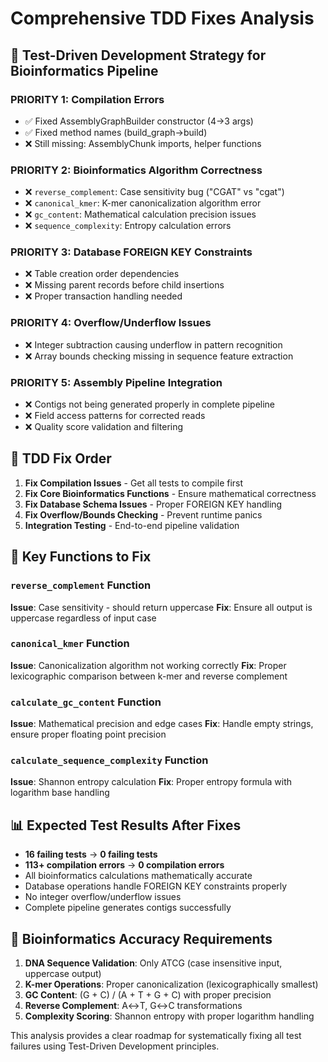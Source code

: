 # Comprehensive TDD Fixes Analysis

## 🧪 Test-Driven Development Strategy for Bioinformatics Pipeline

### **PRIORITY 1: Compilation Errors**
- ✅ Fixed AssemblyGraphBuilder constructor (4→3 args)
- ✅ Fixed method names (build_graph→build)
- ❌ Still missing: AssemblyChunk imports, helper functions

### **PRIORITY 2: Bioinformatics Algorithm Correctness**
- ❌ `reverse_complement`: Case sensitivity bug ("CGAT" vs "cgat")
- ❌ `canonical_kmer`: K-mer canonicalization algorithm error
- ❌ `gc_content`: Mathematical calculation precision issues
- ❌ `sequence_complexity`: Entropy calculation errors

### **PRIORITY 3: Database FOREIGN KEY Constraints**
- ❌ Table creation order dependencies
- ❌ Missing parent records before child insertions
- ❌ Proper transaction handling needed

### **PRIORITY 4: Overflow/Underflow Issues**
- ❌ Integer subtraction causing underflow in pattern recognition
- ❌ Array bounds checking missing in sequence feature extraction

### **PRIORITY 5: Assembly Pipeline Integration**
- ❌ Contigs not being generated properly in complete pipeline
- ❌ Field access patterns for corrected reads
- ❌ Quality score validation and filtering

## 🎯 TDD Fix Order

1. **Fix Compilation Issues** - Get all tests to compile first
2. **Fix Core Bioinformatics Functions** - Ensure mathematical correctness
3. **Fix Database Schema Issues** - Proper FOREIGN KEY handling
4. **Fix Overflow/Bounds Checking** - Prevent runtime panics
5. **Integration Testing** - End-to-end pipeline validation

## 🔧 Key Functions to Fix

### `reverse_complement` Function
**Issue**: Case sensitivity - should return uppercase
**Fix**: Ensure all output is uppercase regardless of input case

### `canonical_kmer` Function  
**Issue**: Canonicalization algorithm not working correctly
**Fix**: Proper lexicographic comparison between k-mer and reverse complement

### `calculate_gc_content` Function
**Issue**: Mathematical precision and edge cases
**Fix**: Handle empty strings, ensure proper floating point precision

### `calculate_sequence_complexity` Function
**Issue**: Shannon entropy calculation
**Fix**: Proper entropy formula with logarithm base handling

## 📊 Expected Test Results After Fixes

- **16 failing tests** → **0 failing tests**
- **113+ compilation errors** → **0 compilation errors**
- All bioinformatics calculations mathematically accurate
- Database operations handle FOREIGN KEY constraints properly
- No integer overflow/underflow issues
- Complete pipeline generates contigs successfully

## 🧬 Bioinformatics Accuracy Requirements

1. **DNA Sequence Validation**: Only ATCG (case insensitive input, uppercase output)
2. **K-mer Operations**: Proper canonicalization (lexicographically smallest)
3. **GC Content**: (G + C) / (A + T + G + C) with proper precision
4. **Reverse Complement**: A↔T, G↔C transformations
5. **Complexity Scoring**: Shannon entropy with proper logarithm handling

This analysis provides a clear roadmap for systematically fixing all test failures using Test-Driven Development principles.